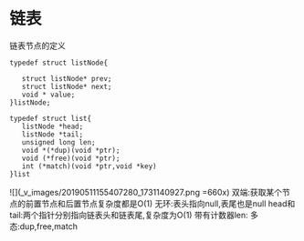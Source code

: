 # 链表
链表节点的定义
```
typedef struct listNode{
    
   struct listNode* prev;
   struct listNode* next;
   void * value;
}listNode;
```
```
typedef struct list{
   listNode *head;
   listNode *tail;
   unsigned long len;
   void *(*dup)(void *ptr);
   void (*free)(void *ptr);
   int (*match)(void *ptr,void *key)
}list
```
![](_v_images/20190511155407280_1731140927.png =660x)
双端:获取某个节点的前置节点和后置节点复杂度都是O(1)
无环:表头指向null,表尾也是null
head和tail:两个指针分别指向链表头和链表尾,复杂度为O(1)
带有计数器len:
多态:dup,free,match
